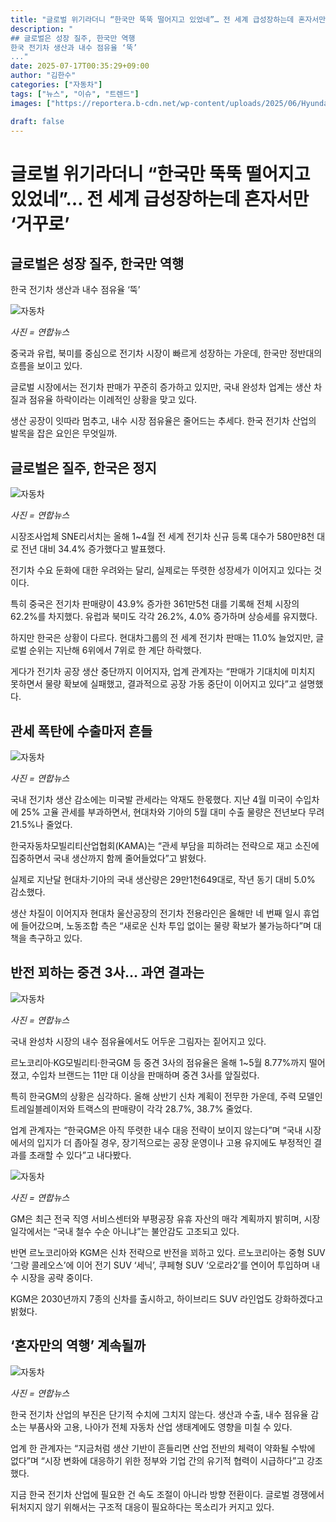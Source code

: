 ```yaml
---
title: "글로벌 위기라더니 “한국만 뚝뚝 떨어지고 있었네”… 전 세계 급성장하는데 혼자서만 ‘거꾸로’"
description: "
## 글로벌은 성장 질주, 한국만 역행
한국 전기차 생산과 내수 점유율 ‘뚝’
..."
date: 2025-07-17T00:35:29+09:00
author: "김한수"
categories: ["자동차"]
tags: ["뉴스", "이슈", "트렌드"]
images: ["https://reportera.b-cdn.net/wp-content/uploads/2025/06/Hyundai-Motor-Ulsan-Plant-Shuts-Down-Operations-1024x576.jpg"]

draft: false
---
```


# 글로벌 위기라더니 “한국만 뚝뚝 떨어지고 있었네”… 전 세계 급성장하는데 혼자서만 ‘거꾸로’


## 글로벌은 성장 질주, 한국만 역행
한국 전기차 생산과 내수 점유율 ‘뚝’


![자동차](https://reportera.b-cdn.net/wp-content/uploads/2025/06/Hyundai-Motor-Ulsan-Plant-Shuts-Down-Operations-1024x576.jpg)

*사진 = 연합뉴스*

중국과 유럽, 북미를 중심으로 전기차 시장이 빠르게 성장하는 가운데, 한국만 정반대의 흐름을 보이고 있다.

글로벌 시장에서는 전기차 판매가 꾸준히 증가하고 있지만, 국내 완성차 업계는 생산 차질과 점유율 하락이라는 이례적인 상황을 맞고 있다.

생산 공장이 잇따라 멈추고, 내수 시장 점유율은 줄어드는 추세다. 한국 전기차 산업의 발목을 잡은 요인은 무엇일까.


## 글로벌은 질주, 한국은 정지


![자동차](https://reportera.b-cdn.net/wp-content/uploads/2025/06/중국자동차-1024x683.jpg)

*사진 = 연합뉴스*

시장조사업체 SNE리서치는 올해 1~4월 전 세계 전기차 신규 등록 대수가 580만8천 대로 전년 대비 34.4% 증가했다고 발표했다.

전기차 수요 둔화에 대한 우려와는 달리, 실제로는 뚜렷한 성장세가 이어지고 있다는 것이다.

특히 중국은 전기차 판매량이 43.9% 증가한 361만5천 대를 기록해 전체 시장의 62.2%를 차지했다. 유럽과 북미도 각각 26.2%, 4.0% 증가하며 상승세를 유지했다.

하지만 한국은 상황이 다르다. 현대차그룹의 전 세계 전기차 판매는 11.0% 늘었지만, 글로벌 순위는 지난해 6위에서 7위로 한 계단 하락했다.

게다가 전기차 공장 생산 중단까지 이어지자, 업계 관계자는 “판매가 기대치에 미치지 못하면서 물량 확보에 실패했고, 결과적으로 공장 가동 중단이 이어지고 있다”고 설명했다.


## 관세 폭탄에 수출마저 흔들


![자동차](https://reportera.b-cdn.net/wp-content/uploads/2025/06/자동차-1-1024x668.jpg)

*사진 = 연합뉴스*

국내 전기차 생산 감소에는 미국발 관세라는 악재도 한몫했다. 지난 4월 미국이 수입차에 25% 고율 관세를 부과하면서, 현대차와 기아의 5월 대미 수출 물량은 전년보다 무려 21.5%나 줄었다.

한국자동차모빌리티산업협회(KAMA)는 “관세 부담을 피하려는 전략으로 재고 소진에 집중하면서 국내 생산까지 함께 줄어들었다”고 밝혔다.

실제로 지난달 현대차·기아의 국내 생산량은 29만1천649대로, 작년 동기 대비 5.0% 감소했다.

생산 차질이 이어지자 현대차 울산공장의 전기차 전용라인은 올해만 네 번째 일시 휴업에 들어갔으며, 노동조합 측은 “새로운 신차 투입 없이는 물량 확보가 불가능하다”며 대책을 촉구하고 있다.


## 반전 꾀하는 중견 3사… 과연 결과는


![자동차](https://reportera.b-cdn.net/wp-content/uploads/2025/06/자동차-2-1024x655.jpg)

*사진 = 연합뉴스*

국내 완성차 시장의 내수 점유율에서도 어두운 그림자는 짙어지고 있다.

르노코리아·KG모빌리티·한국GM 등 중견 3사의 점유율은 올해 1~5월 8.77%까지 떨어졌고, 수입차 브랜드는 11만 대 이상을 판매하며 중견 3사를 앞질렀다.

특히 한국GM의 상황은 심각하다. 올해 상반기 신차 계획이 전무한 가운데, 주력 모델인 트레일블레이저와 트랙스의 판매량이 각각 28.7%, 38.7% 줄었다.

업계 관계자는 “한국GM은 아직 뚜렷한 내수 대응 전략이 보이지 않는다”며 “국내 시장에서의 입지가 더 좁아질 경우, 장기적으로는 공장 운영이나 고용 유지에도 부정적인 결과를 초래할 수 있다”고 내다봤다.

![자동차](https://reportera.b-cdn.net/wp-content/uploads/2025/06/자동차-3-1024x682.jpg)

*사진 = 연합뉴스*

GM은 최근 전국 직영 서비스센터와 부평공장 유휴 자산의 매각 계획까지 밝히며, 시장 일각에서는 “국내 철수 수순 아니냐”는 불안감도 고조되고 있다.

반면 르노코리아와 KGM은 신차 전략으로 반전을 꾀하고 있다. 르노코리아는 중형 SUV ‘그랑 콜레오스’에 이어 전기 SUV ‘세닉’, 쿠페형 SUV ‘오로라2’를 연이어 투입하며 내수 시장을 공략 중이다.

KGM은 2030년까지 7종의 신차를 출시하고, 하이브리드 SUV 라인업도 강화하겠다고 밝혔다.


## ‘혼자만의 역행’ 계속될까


![자동차](https://reportera.b-cdn.net/wp-content/uploads/2025/06/자동차-4-1024x629.jpg)

*사진 = 연합뉴스*

한국 전기차 산업의 부진은 단기적 수치에 그치지 않는다. 생산과 수출, 내수 점유율 감소는 부품사와 고용, 나아가 전체 자동차 산업 생태계에도 영향을 미칠 수 있다.

업계 한 관계자는 “지금처럼 생산 기반이 흔들리면 산업 전반의 체력이 약화될 수밖에 없다”며 “시장 변화에 대응하기 위한 정부와 기업 간의 유기적 협력이 시급하다”고 강조했다.

지금 한국 전기차 산업에 필요한 건 속도 조절이 아니라 방향 전환이다. 글로벌 경쟁에서 뒤처지지 않기 위해서는 구조적 대응이 필요하다는 목소리가 커지고 있다.
